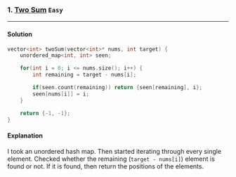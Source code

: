 ### 1. [Two Sum](https://leetcode.com/problems/two-sum/) `Easy`

---

#### Solution

```cpp
vector<int> twoSum(vector<int>* nums, int target) {
    unordered_map<int, int> seen;

    for(int i = 0; i <= nums.size(); i++) {
        int remaining = target - nums[i];

        if(seen.count(remaining)) return {seen[remaining], i};
        seen[nums[i]] = i;
    }

    return {-1, -1};
}
```

#### Explanation

I took an unordered hash map. Then started iterating through every single element. Checked whether the remaining (`target - nums[i]`) element is found or not.
If it is found, then return the positions of the elements.
